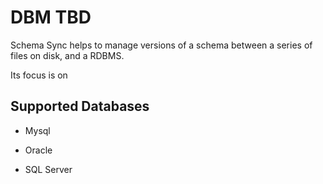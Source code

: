 DBM TBD
======= 


Schema Sync helps to manage versions of a schema between a series of 
files on disk, and a RDBMS. 

Its focus is on 

Supported Databases
-------------------

* Mysql 
* Oracle

* SQL Server




